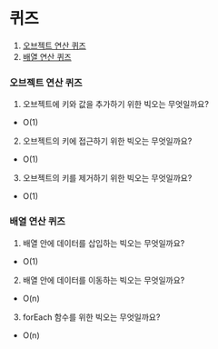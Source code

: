 # 퀴즈

1. [오브젝트 연산 퀴즈](#오브젝트-연산-퀴즈)
1. [배열 연산 퀴즈](#배열-연산-퀴즈)

### 오브젝트 연산 퀴즈

1. 오브젝트에 키와 값을 추가하기 위한 빅오는 무엇일까요?

- O(1)

2. 오브젝트의 키에 접근하기 위한 빅오는 무엇일까요?

- O(1)

3. 오브젝트의 키를 제거하기 위한 빅오는 무엇일까요?

- O(1)

### 배열 연산 퀴즈

1. 배열 안에 데이터를 삽입하는 빅오는 무엇일까요?

- O(1)

2. 배열 안에 데이터를 이동하는 빅오는 무엇일까요?

- O(n)

3. forEach 함수를 위한 빅오는 무엇일까요?

- O(n)
